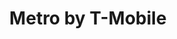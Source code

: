 ---
title: "Metro by T-Mobile"
url: /bridgeport/metro-by-t-mobile-boston-avenue/
shop: mobile phone
---